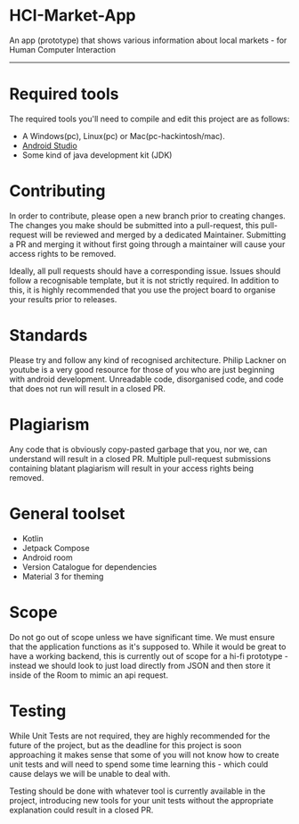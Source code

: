 # HCI-Market-App
An app (prototype) that shows various information about local markets - for Human Computer Interaction

---------

# Required tools
The required tools you'll need to compile and edit this project are as follows:
- A Windows(pc), Linux(pc) or Mac(pc-hackintosh/mac).
- [Android Studio](https://developer.android.com/studio/install)
- Some kind of java development kit (JDK)

# Contributing
In order to contribute, please open a new branch prior to creating changes. The changes you make should be submitted into a pull-request, this pull-request will be reviewed and merged by a dedicated Maintainer. Submitting a PR and merging it without first going through a maintainer will cause your access rights to be removed.

Ideally, all pull requests should have a corresponding issue. Issues should follow a recognisable template, but it is not strictly required. In addition to this, it is highly recommended that you use the project board to organise your results prior to releases.


# Standards
Please try and follow any kind of recognised architecture. Philip Lackner on youtube is a very good resource for those of you who are just beginning with android development. Unreadable code, disorganised code, and code that does not run will result in a closed PR.

# Plagiarism
Any code that is obviously copy-pasted garbage that you, nor we, can understand will result in a closed PR. Multiple pull-request submissions containing blatant plagiarism will result in your access rights being removed.

# General toolset
- Kotlin
- Jetpack Compose
- Android room
- Version Catalogue for dependencies
- Material 3 for theming

# Scope
Do not go out of scope unless we have significant time. We must ensure that the application functions as it's supposed to. While it would be great to have a working backend, this is currently out of scope for a hi-fi prototype - instead we should look to just load directly from JSON and then store it inside of the Room to mimic an api request.

# Testing
While Unit Tests are not required, they are highly recommended for the future of the project, but as the deadline for this project is soon approaching it makes sense that some of you will not know how to create unit tests and will need to spend some time learning this - which could cause delays we will be unable to deal with.

Testing should be done with whatever tool is currently available in the project, introducing new tools for your unit tests without the appropriate explanation could result in a closed PR.
